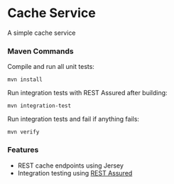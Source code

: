 # Cache Service

A simple cache service

### Maven Commands ###

Compile and run all unit tests:

```
mvn install
```

Run integration tests with REST Assured after building:

```
mvn integration-test
```

Run integration tests and fail if anything fails:

```
mvn verify
```

### Features ###

* REST cache endpoints using Jersey
* Integration testing using [REST Assured](http://rest-assured.io/)


